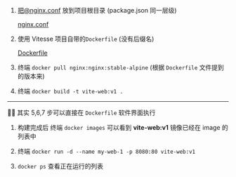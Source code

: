 1. 把@nginx.conf 放到项目根目录 (package.json 同一层级)

    [nginx.conf](https://s3-us-west-2.amazonaws.com/secure.notion-static.com/4876ba4c-6b44-4850-9145-8766334da116/nginx.conf)
    
2. 使用 Vitesse 项目自带的`Dockerfile` (没有后缀名)  
    
    [Dockerfile](https://s3-us-west-2.amazonaws.com/secure.notion-static.com/c6fc18f5-8e53-40aa-8c91-51cc9bcf6ea4/Dockerfile.txt)
    
3. 终端 `docker pull nginx:nginx:stable-alpine` (根据 `Dockerfile` 文件提到的版本来)
   
4. 终端 `docker build -t vite-web:v1 .`  

---

<aside>

😶‍🌫️ 其实 5,6,7 步可以直接在 `Dockerfile` 软件界面执行

</aside>


1. 构建完成后 终端 `docker images` 可以看到 **vite-web:v1** 镜像已经在 image 的列表中
   
2. 终端 `docker run -d --name my-web-1 -p 8080:80 vite-web:v1`
   
3. `docker ps` 查看正在运行的列表